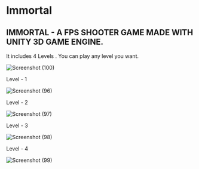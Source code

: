 # Immortal

## IMMORTAL - A FPS SHOOTER GAME MADE WITH UNITY 3D GAME ENGINE.

It includes 4 Levels . You can play any level you want.

![Screenshot (100)](https://user-images.githubusercontent.com/84927939/170684277-38bbc6c5-d786-41a6-ae20-9d3cadc5ded4.png)

Level - 1

![Screenshot (96)](https://user-images.githubusercontent.com/84927939/170684469-1bcd225f-d897-4ed6-a067-037fba7398c8.png)

Level - 2

![Screenshot (97)](https://user-images.githubusercontent.com/84927939/170684555-b96cd22b-c020-4946-8fd1-58819f550eb5.png)

Level - 3

![Screenshot (98)](https://user-images.githubusercontent.com/84927939/170684656-c6385842-4e8e-4852-8685-12fa67ca3dd0.png)

Level - 4

![Screenshot (99)](https://user-images.githubusercontent.com/84927939/170684767-0f803e87-5727-44ad-9eac-11a16727bdaf.png)

